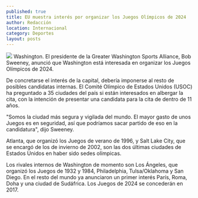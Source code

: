 ```yaml
---
published: true
title: EU muestra interés por organizar los Juegos Olímpicos de 2024
author: Redacción
location: Internacional
category: Deportes
layout: posts
---
```


![](http://i.imgur.com/tTEPEhtm.jpg)
Washington. El presidente de la Greater Washington Sports Alliance, Bob Sweeney, anunció que Washington está interesada en organizar los Juegos Olímpicos de 2024.

De concretarse el interés de la capital, debería imponerse al resto de posibles candidatas internas. El Comité Olímpico de Estados Unidos (USOC) ha preguntado a 35 ciudades del país si están interesados en albergar la cita, con la intención de presentar una candidata para la cita de dentro de 11 años.

"Somos la ciudad más segura y vigilada del mundo. El mayor gasto de unos Juegos es en seguridad, así que podríamos sacar partido de eso en la candidatura", dijo Sweeney.

Atlanta, que organizó los Juegos de verano de 1996, y Salt Lake City, que se encargó de los de invierno de 2002, son las dos últimas ciudades de Estados Unidos en haber sido sedes olímpicas.

Los rivales internos de Washington de momento son Los Ángeles, que organizó los Juegos de 1932 y 1984, Philadelphia, Tulsa/Oklahoma y San Diego. En el resto del mundo ya anunciaron un primer interés París, Roma, Doha y una ciudad de Sudáfrica. Los Juegos de 2024 se concederán en 2017.
